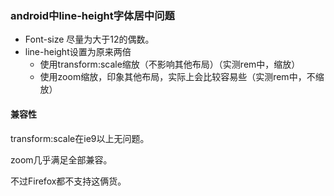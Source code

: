 ### android中line-height字体居中问题

- Font-size 尽量为大于12的偶数。
- line-height设置为原来两倍
  - 使用transform:scale缩放（不影响其他布局）（实测rem中，缩放）
  - 使用zoom缩放，印象其他布局，实际上会比较容易些（实测rem中，不缩放）





#### 兼容性

transform:scale在ie9以上无问题。

zoom几乎满足全部兼容。

不过Firefox都不支持这俩货。